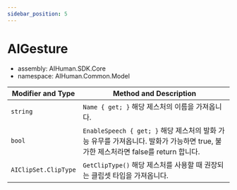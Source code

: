 ```yaml
---
sidebar_position: 5
---
```


# AIGesture

- assembly: AIHuman.SDK.Core  
- namespace: AIHuman.Common.Model  

| Modifier and Type    | Method and Description                                       |
| -------------------- | ------------------------------------------------------------ |
| `string`             | `Name { get; }` 해당 제스처의 이름을 가져옵니다.              |
| `bool`               | `EnableSpeech { get; }` 해당 제스처의 발화 가능 유무를 가져옵니다. 발화가 가능하면 true, 불가한 제스처라면 false를 return 합니다. |
| `AIClipSet.ClipType` | `GetClipType()` 해당 제스처를 사용할 때 권장되는 클립셋 타입을 가져옵니다.            |
